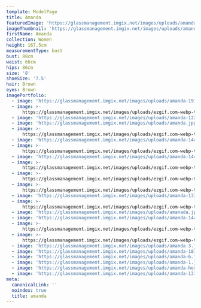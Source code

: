 ```yaml
---
template: ModelPage
title: Amanda
featuredImage: 'https://glassmanagement.imgix.net/images/uploads/amandabannery313.jpg'
imageThumbnail: 'https://glassmanagement.imgix.net/images/uploads/amanda-her-shadow-yes.jpg'
firstName: Amanda
collection: Women
height: 167.5cm
measurementType: bust
bust: 88cm
waist: 66cm
hips: 86cm
size: '8'
shoeSize: '7.5'
hair: Brown
eyes: Brown
imagePortfolio:
  - image: 'https://glassmanagement.imgix.net/images/uploads/amanda-19191.jpg'
  - image: >-
      https://glassmanagement.imgix.net/images/uploads/ezgif.com-webp-to-jpg-6-.jpg
  - image: 'https://glassmanagement.imgix.net/images/uploads/amanda-122.jpg'
  - image: 'https://glassmanagement.imgix.net/images/uploads/amanda.jpg'
  - image: >-
      https://glassmanagement.imgix.net/images/uploads/ezgif.com-webp-to-jpg-11-.jpg
  - image: 'https://glassmanagement.imgix.net/images/uploads/amanda-14444.jpg'
  - image: >-
      https://glassmanagement.imgix.net/images/uploads/ezgif.com-webp-to-jpg-12-.jpg
  - image: 'https://glassmanagement.imgix.net/images/uploads/amanda-144.jpg'
  - image: >-
      https://glassmanagement.imgix.net/images/uploads/ezgif.com-webp-to-jpg-14-.jpg
  - image: >-
      https://glassmanagement.imgix.net/images/uploads/ezgif.com-webp-to-jpg-7-.jpg
  - image: >-
      https://glassmanagement.imgix.net/images/uploads/ezgif.com-webp-to-jpg-8-.jpg
  - image: 'https://glassmanagement.imgix.net/images/uploads/amanda-133.jpg'
  - image: >-
      https://glassmanagement.imgix.net/images/uploads/ezgif.com-webp-to-jpg-13-.jpg
  - image: 'https://glassmanagement.imgix.net/images/uploads/amanada.jpg'
  - image: 'https://glassmanagement.imgix.net/images/uploads/amanda-1444.jpg'
  - image: >-
      https://glassmanagement.imgix.net/images/uploads/ezgif.com-webp-to-jpg-10-.jpg
  - image: >-
      https://glassmanagement.imgix.net/images/uploads/ezgif.com-webp-to-jpg-9-.jpg
  - image: 'https://glassmanagement.imgix.net/images/uploads/amanda-3.jpg'
  - image: 'https://glassmanagement.imgix.net/images/uploads/amanda-1818.jpg'
  - image: 'https://glassmanagement.imgix.net/images/uploads/amanda-6.jpg'
  - image: 'https://glassmanagement.imgix.net/images/uploads/amanda-1.jpg'
  - image: 'https://glassmanagement.imgix.net/images/uploads/amanda-her-shadow-yes.jpg'
  - image: 'https://glassmanagement.imgix.net/images/uploads/amanda-13131313.jpg'
meta:
  canonicalLink: ''
  noindex: true
  title: amanda
---
```


